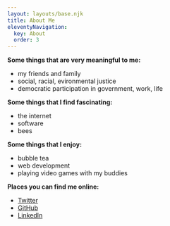 ```yaml
---
layout: layouts/base.njk
title: About Me
eleventyNavigation:
  key: About
  order: 3
---
```


**Some things that are very meaningful to me:**
- my friends and family
- social, racial, evironmental justice
- democratic participation in government, work, life

**Some things that I find fascinating:**
- the internet
- software
- bees

**Some things that I enjoy:**
- bubble tea
- web development
- playing video games with my buddies

**Places you can find me online:**
- [Twitter](https://twitter.com/willmartindev)
- [GitHub](https://github.com/willmartindev)
- [LinkedIn](https://www.linkedin.com/in/willbmartin/)

